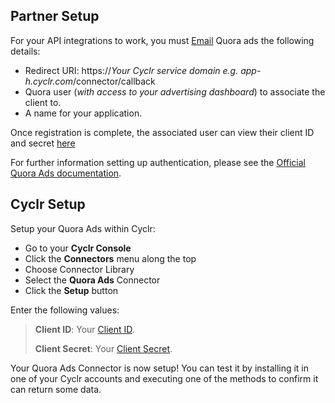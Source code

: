 
<section class="setup partner" markdown="1">

## Partner Setup

<div class="section-content" markdown="1">

For your API integrations to work, you must [Email](ads-api-help@quora.com) Quora ads the following details:

- Redirect URI: https://*Your Cyclr service domain e.g. app-h.cyclr.com*/connector/callback
- Quora user (*with access to your advertising dashboard*) to associate the client to.
- A name for your application. 

Once registration is complete, the associated user can view their client ID and secret [here](https://www.quora.com/ads/oauth_client_data)

For further information setting up authentication, please see the [Official Quora Ads documentation](https://www.quora.com/ads/api9169a6d6e9b42452d500a61717d87d15d5fa49ec5b53030741178130#section/Authentication).

</div>

</section>

<section class="setup cyclr" markdown="1">

## Cyclr Setup

<div class="section-content" markdown="1">

Setup your Quora Ads within Cyclr:

- Go to your **Cyclr Console**
- Click the **Connectors** menu along the top
- Choose Connector Library
- Select the  **Quora Ads** Connector
- Click the **Setup** button

Enter the following values:


> **Client ID**: Your [Client ID](https://www.quora.com/ads/oauth_client_data).
>
> **Client Secret**: Your [Client Secret](https://www.quora.com/ads/oauth_client_data).

Your Quora Ads Connector is now setup! You can test it by installing it in one of your Cyclr accounts and executing one of the methods to confirm it can return some data.

</div>

</section>
